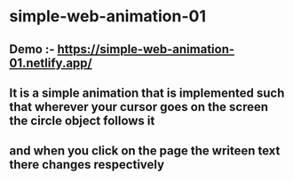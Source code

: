 # simple-web-animation-01

## Demo :- https://simple-web-animation-01.netlify.app/

## It is a simple animation that is implemented such that   wherever your cursor goes on the screen the circle object follows it
## and when you click on the page the writeen text there changes respectively
